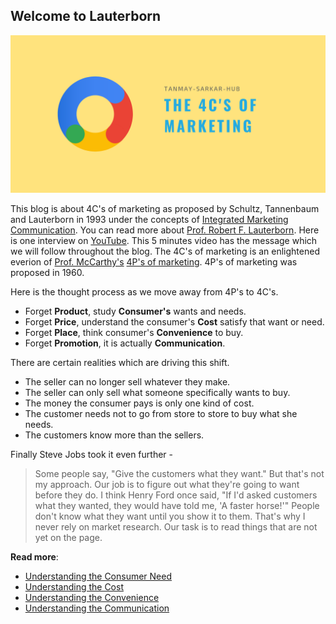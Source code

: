 ## Welcome to Lauterborn

![](./files/20210226_231836_0000.png)

This blog is about 4C's of marketing as proposed by Schultz, Tannenbaum and Lauterborn in 1993 under the concepts of [Integrated Marketing Communication](https://en.wikipedia.org/wiki/Marketing_communications#Integrated_marketing_communications). You can read more about [Prof. Robert F. Lauterborn](http://www.rlauterborn.com/bio.php). Here is one interview on [YouTube](https://www.youtube.com/watch?v=FtGlAPo-CG4). This 5 minutes video has the message which we will follow throughout the blog. The 4C's of marketing is an enlightened everion of [Prof. McCarthy's](https://en.wikipedia.org/wiki/E._Jerome_McCarthy) [4P's of marketing](https://en.wikipedia.org/wiki/Marketing_mix). 4P's of marketing was proposed in 1960. 

Here is the thought process as we move away from 4P's to 4C's.
> 
- Forget **Product**, study **Consumer's** wants and needs.
- Forget **Price**, understand the consumer's **Cost** satisfy that want or need.
- Forget **Place**, think consumer's **Convenience** to buy.
- Forget **Promotion**, it is actually **Communication**.

There are certain realities which are driving this shift.
> 
- The seller can no longer sell whatever they make.
- The seller can only sell what someone specifically wants to buy.
- The money the consumer pays is only one kind of cost.
- The customer needs not to go from store to store to buy what she needs.
- The customers know more than the sellers.

Finally Steve Jobs took it even further - 
> Some people say, "Give the customers what they want." But that's not my approach. Our job is to figure out what they're going to want before they do. I think Henry Ford once said, "If I'd asked customers what they wanted, they would have told me, 'A faster horse!'" People don't know what they want until you show it to them. That's why I never rely on market research. Our task is to read things that are not yet on the page.

**Read more**:
- [Understanding the Consumer Need](https://tanmay-sarkar-hub.github.io/lauterborn/consumer/consumer)
- [Understanding the Cost](https://tanmay-sarkar-hub.github.io/lauterborn/cost/cost)
- [Understanding the Convenience](https://tanmay-sarkar-hub.github.io/lauterborn/convenience/convenience)
- [Understanding the Communication](https://tanmay-sarkar-hub.github.io/lauterborn/communication/communication)